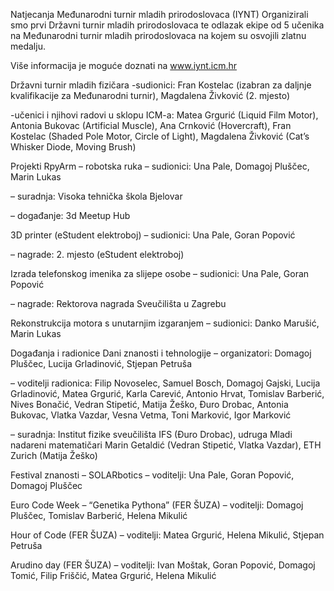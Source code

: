 Natjecanja
Međunarodni turnir mladih prirodoslovaca (IYNT)
Organizirali smo prvi Državni turnir mladih prirodoslovaca te odlazak ekipe od 5 učenika na Međunarodni turnir mladih prirodoslovaca na kojem su osvojili zlatnu medalju.

Više informacija je moguće doznati na www.iynt.icm.hr

Državni turnir mladih fizičara
-sudionici: Fran Kostelac (izabran za daljnje kvalifikacije za Međunarodni turnir), Magdalena Živković (2. mjesto)

-učenici i njihovi radovi u sklopu ICM-a:
Matea Grgurić (Liquid Film Motor), Antonia Bukovac (Artificial Muscle), Ana Crnković (Hovercraft), Fran Kostelac (Shaded Pole Motor, Circle of Light), Magdalena Živković (Cat’s Whisker Diode, Moving Brush)

Projekti
RpyArm – robotska ruka
 – sudionici: Una Pale, Domagoj Pluščec, Marin Lukas

– suradnja: Visoka tehnička škola Bjelovar

– događanje: 3d Meetup Hub

3D printer (eStudent elektroboj)
 – sudionici: Una Pale, Goran Popović

 – nagrade: 2. mjesto (eStudent elektroboj)

Izrada telefonskog imenika za slijepe osobe
 – sudionici: Una Pale, Goran Popović

 – nagrade: Rektorova nagrada Sveučilišta u Zagrebu

Rekonstrukcija motora s unutarnjim izgaranjem
 – sudionici: Danko Marušić, Marin Lukas

Događanja i radionice
Dani znanosti i tehnologije
 – organizatori: Domagoj Pluščec, Lucija Grladinović, Stjepan Petruša

 – voditelji radionica: Filip Novoselec, Samuel Bosch, Domagoj Gajski, Lucija Grladinović, Matea Grgurić, Karla Carević, Antonio Hrvat, Tomislav Barberić, Nives Bonačić, Vedran Stipetić, Matija Žeško, Đuro Drobac, Antonia Bukovac, Vlatka Vazdar, Vesna Vetma, Toni Marković,
Igor Marković

 – suradnja: Institut fizike sveučilišta IFS (Đuro Drobac),
udruga Mladi nadareni matematičari Marin Getaldić (Vedran Stipetić, Vlatka Vazdar), ETH Zurich (Matija Žeško)

Festival znanosti – SOLARbotics
 – voditelji: Una Pale, Goran Popović, Domagoj Pluščec

Euro Code Week – “Genetika Pythona” (FER ŠUZA)
 – voditelji: Domagoj Pluščec, Tomislav Barberić, Helena Mikulić

Hour of Code (FER ŠUZA)
 – voditelji: Matea Grgurić, Helena Mikulić, Stjepan Petruša

Arudino day (FER ŠUZA)
 – voditelji: Ivan Moštak, Goran Popović, Domagoj Tomić, Filip Friščić, Matea Grgurić, Helena Mikulić